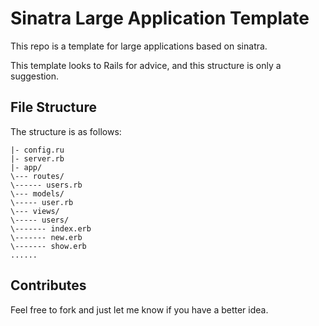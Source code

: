 # Sinatra Large Application Template

This repo is a template for large applications based on sinatra.

This template looks to Rails for advice, and this structure is only a suggestion.

## File Structure

The structure is as follows:

```
|- config.ru
|- server.rb
|- app/
\--- routes/
\------ users.rb
\--- models/
\----- user.rb
\--- views/
\----- users/
\------- index.erb
\------- new.erb
\------- show.erb
......
```

## Contributes

Feel free to fork and just let me know if you have a better idea.
